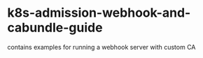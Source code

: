 # k8s-admission-webhook-and-cabundle-guide
contains examples for running a webhook server with custom CA
